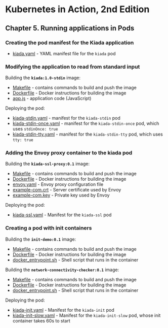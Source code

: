 # Kubernetes in Action, 2nd Edition

## Chapter 5. Running applications in Pods


### Creating the pod manifest for the Kiada application
- [kiada.yaml](kiada.yaml) - YAML manifest file for the `kiada` pod

### Modifying the application to read from standard input
Building the **`kiada:1.0-stdin`** image:
- [Makefile](kiada-stdin-image/Makefile) - contains commands to build and push the image
- [Dockerfile](kiada-stdin-image/Dockerfile) - Docker instructions for building the image
- [app.js](kiada-stdin-image/app.js) - application code (JavaScript)

Deploying the pod:
- [kiada-stdin.yaml](kiada-stdin.yaml) - manifest for the `kiada-stdin` pod
- [kiada-stdin-once.yaml](kiada-stdin-once.yaml) - manifest for the `kiada-stdin-once` pod, which uses `stdinOnce: true`
- [kiada-stdin-tty.yaml](kiada-stdin-tty.yaml) - manifest for the `kiada-stdin-tty` pod, which uses `tty: true`

### Adding the Envoy proxy container to the kiada pod
Building the **`kiada-ssl-proxy:0.1`** image:
- [Makefile](kiada-ssl-proxy-image/Makefile) - contains commands to build and push the image
- [Dockerfile](kiada-ssl-proxy-image/Dockerfile) - Docker instructions for building the image
- [envoy.yaml](kiada-ssl-proxy-image/envoy.yaml) - Envoy proxy configuration file
- [example-com.crt](kiada-ssl-proxy-image/example-com.crt) - Server certificate used by Envoy
- [example-com.key](kiada-ssl-proxy-image/example-com.key) - Private key used by Envoy

Deploying the pod:
- [kiada-ssl.yaml](kiada-ssl.yaml) - Manifest for the `kiada-ssl` pod


### Creating a pod with init containers
Building the **`init-demo:0.1`** image:
- [Makefile](init-demo-0.1/Makefile) - contains commands to build and push the image
- [Dockerfile](init-demo-0.1/Dockerfile) - Docker instructions for building the image
- [docker_entrypoint.sh](init-demo-0.1/docker_entrypoint.sh) - Shell script that runs in the container

Building the **`network-connectivity-checker:0.1`** image:
- [Makefile](network-connectivity-checker-0.1/Makefile) - contains commands to build and push the image
- [Dockerfile](network-connectivity-checker-0.1/Dockerfile) - Docker instructions for building the image
- [docker_entrypoint.sh](network-connectivity-checker-0.1/docker_entrypoint.sh) - Shell script that runs in the container

Deploying the pod:
- [kiada-init.yaml](kiada-init.yaml) - Manifest for the `kiada-init` pod
- [kiada-init-slow.yaml](kiada-init-slow.yaml) - Manifest for the `kiada-init-slow` pod, whose init container takes 60s to start
